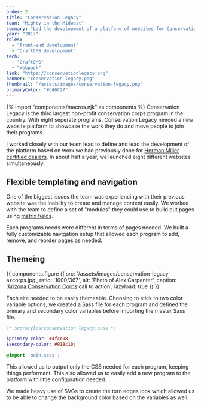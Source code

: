 ```yaml
---
order: 2
title: "Conservation Legacy"
team: "Mighty in the Midwest"
summary: "Led the development of a platform of websites for Conservation Legacy, an organization that supports local conservation services across the US."
year: "2017"
roles:
  - "Front-end development"
  - "CraftCMS development"
tech:
  - "CraftCMS"
  - "Webpack"
link: "https://conservationlegacy.org"
banner: "conservation-legacy.png"
thumbnail: "/assets/images/conservation-legacy.png"
primaryColor: "#C46C27"
---
```

{% import "components/macros.njk" as components %}
Conservation Legacy is the third largest non-profit conservation corps program in the country. With eight seperate programs, Conservation Legacy needed a new website platform to showcase the work they do and move people to join their programs.

I worked closely with our team lead to define and lead the development of the platform based on work we had previously done for [Herman Miller certified dealers](http://mightyinthemidwest.com/work/herman-miller-dealer-platform). In about half a year, we launched eight different websites simultaneously.

## Flexible templating and navigation

One of the biggest issues the team was experiencing with their previous website was the inability to create and manage content easily. We worked with the team to define a set of "modules" they could use to build out pages using [matrix fields](https://www.youtube.com/watch?v=VSXglzqJ2Z4).


Each programs needs were different in terms of pages needed. We built a fully customizable navigation setup that allowed each program to add, remove, and reorder pages as needed.

## Themeing

{{ components.figure ({
  src: '/assets/images/conservation-legacy-azcorps.jpg',
  ratio: '1000/367',
  alt: 'Photo of Alex Carpenter',
  caption: '[Arizona Conservation Corps](https://azcorps.org) call to action',
  lazyload: true
}) }}

Each site needed to be easily themeable. Choosing to stick to two color variable options, we created a Sass file for each program and defined the primary and secondary color variables before importing the master Sass file.

```scss
/* src/styles/conservation-legacy.scss */

$primary-color: #4f4c08;
$secondary-color: #918c10;

@import 'main.scss';
```

This allowed us to output only the CSS needed for each program, keeping things performant. This also allowed us to easily add a new program to the platform with little configuration needed.

We made heavy use of SVGs to create the torn edges look which allowed us to be able to change the background color based on the variables as well.
